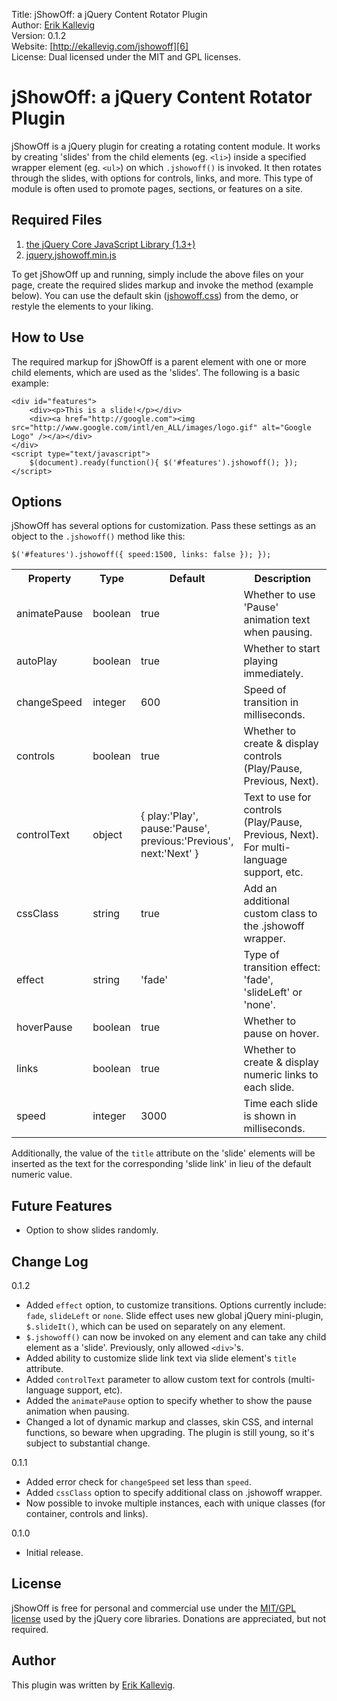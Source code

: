 Title: jShowOff: a jQuery Content Rotator Plugin  
Author: [Erik Kallevig][5]  
Version: 0.1.2  
Website: [http://ekallevig.com/jshowoff][6]  
License: Dual licensed under the MIT and GPL licenses.

# jShowOff: a jQuery Content Rotator Plugin

jShowOff is a jQuery plugin for creating a rotating content module. It works by creating 'slides' from the child elements (eg. `<li>`) inside a specified wrapper element (eg. `<ul>`) on which `.jshowoff()` is invoked. It then rotates through the slides, with options for controls, links, and more.  This type of module is often used to promote pages, sections, or features on a site.

## Required Files

1.  [the jQuery Core JavaScript Library (1.3+)][1]
2.  [jquery.jshowoff.min.js][2]

To get jShowOff up and running, simply include the above files on your page, create the required slides markup and invoke the method (example below). You can use the default skin ([jshowoff.css][3]) from the demo, or restyle the elements to your liking.

## How to Use

The required markup for jShowOff is a parent element with one or more child elements, which are used as the 'slides'. The following is a basic example:

    <div id="features">
    	<div><p>This is a slide!</p></div>
    	<div><a href="http://google.com"><img src="http://www.google.com/intl/en_ALL/images/logo.gif" alt="Google Logo" /></a></div>
    </div>
    <script type="text/javascript">		
    	$(document).ready(function(){ $('#features').jshowoff(); });
    </script>

## Options

jShowOff has several options for customization.  Pass these settings as an object to the `.jshowoff()` method like this:

    $('#features').jshowoff({ speed:1500, links: false }); });

<table id="options" cellpadding="0" cellspacing="0">
	<col />
	<col />
	<col width="120" />
	<col />
	<tr>
		<th>Property</th>
		<th>Type</th>
		<th>Default</th>
		<th>Description</th>
	</tr>
	<tr>
		<td>animatePause</td>
		<td>boolean</td>
		<td>true</td>
		<td>Whether to use 'Pause' animation text when pausing.</td>
	</tr>
	<tr>
		<td>autoPlay</td>
		<td>boolean</td>
		<td>true</td>
		<td>Whether to start playing immediately.</td>
	</tr>
	<tr>
		<td>changeSpeed</td>
		<td>integer</td>
		<td>600</td>
		<td>Speed of transition in milliseconds.</td>
	</tr>
	<tr>
		<td>controls</td>
		<td>boolean</td>
		<td>true</td>
		<td>Whether to create & display controls (Play/Pause, Previous, Next).</td>
	</tr>
	<tr>
		<td>controlText</td>
		<td>object</td>
		<td>{ play:'Play', pause:'Pause', previous:'Previous', next:'Next' }</td>
		<td>Text to use for controls (Play/Pause, Previous, Next). For multi-language support, etc.</td>
	</tr>
	<tr>
		<td>cssClass</td>
		<td>string</td>
		<td>true</td>
		<td>Add an additional custom class to the .jshowoff wrapper.</td>
	</tr>
	<tr>
		<td>effect</td>
		<td>string</td>
		<td>'fade'</td>
		<td>Type of transition effect: 'fade', 'slideLeft' or 'none'.</td>
	</tr>
	<tr>
		<td>hoverPause</td>
		<td>boolean</td>
		<td>true</td>
		<td>Whether to pause on hover.</td>
	</tr>
	<tr>
		<td>links</td>
		<td>boolean</td>
		<td>true</td>
		<td>Whether to create & display numeric links to each slide.</td>
	</tr>
	<tr>
		<td>speed</td>
		<td>integer</td>
		<td>3000</td>
		<td>Time each slide is shown in milliseconds.</td>
	</tr>
</table>

Additionally, the value of the `title` attribute on the 'slide' elements will be inserted as the text for the corresponding 'slide link' in lieu of the default numeric value.

## Future Features

*   Option to show slides randomly.

## Change Log

0.1.2

*   Added `effect` option, to customize transitions. Options currently include: `fade`, `slideLeft` or `none`.  Slide effect uses new global jQuery mini-plugin, `$.slideIt()`, which can be used on separately on any element.
*   `$.jshowoff()` can now be invoked on any element and can take any child element as a 'slide'. Previously, only allowed `<div>`'s.
*   Added ability to customize slide link text via slide element's `title` attribute.
*   Added `controlText` parameter to allow custom text for controls (multi-language support, etc).
*   Added the `animatePause` option to specify whether to show the pause animation when pausing.
*   Changed a lot of dynamic markup and classes, skin CSS, and internal functions, so beware when upgrading. The plugin is still young, so it's subject to substantial change.

0.1.1

*   Added error check for `changeSpeed` set less than `speed`.
*   Added `cssClass` option to specify additional class on .jshowoff wrapper.
*   Now possible to invoke multiple instances, each with unique classes (for container, controls and links).

0.1.0

*   Initial release.

## License

jShowOff is free for personal and commercial use under the [MIT/GPL license][4] used by the jQuery core libraries. Donations are appreciated, but not required. 

## Author

This plugin was written by [Erik Kallevig][5].

 [1]: http://jquery.com
 [2]: http://github.com/ekallevig/jShowOff/raw/master/jquery.jshowoff.min.js
 [3]: http://github.com/ekallevig/jShowOff/raw/master/jshowoff.css
 [4]: http://jquery.org/license
 [5]: http://ekallevig.com/about
 [6]: http://ekallevig.com/jshowoff